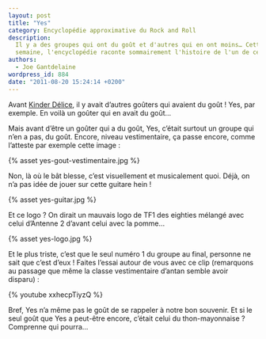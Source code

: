 ```yaml
---
layout: post
title: "Yes"
category: Encyclopédie approximative du Rock and Roll
description:
  Il y a des groupes qui ont du goût et d'autres qui en ont moins… Cette
  semaine, l'encyclopédie raconte sommairement l'histoire de l'un de ceux-là.
authors:
  - Joe Gantdelaine
wordpress_id: 884
date: "2011-08-20 15:24:14 +0200"
---
```


Avant [Kinder Délice][1], il y avait d’autres goûters qui avaient du goût ! Yes,
par exemple. En voilà un goûter qui en avait du goût…

Mais avant d’être un goûter qui a du goût, Yes, c’était surtout un groupe qui
n’en a pas, du goût. Encore, niveau vestimentaire, ça passe encore, comme
l’atteste par exemple cette image :

{% asset yes-gout-vestimentaire.jpg %}

Non, là où le bât blesse, c’est visuellement et musicalement quoi. Déjà, on n’a
pas idée de jouer sur cette guitare hein !

{% asset yes-guitar.jpg %}

Et ce logo ? On dirait un mauvais logo de TF1 des eighties mélangé avec celui
d’Antenne 2 d’avant celui avec la pomme…

{% asset yes-logo.jpg %}

Et le plus triste, c’est que le seul numéro 1 du groupe au final, personne ne
sait que c’est d’eux ! Faites l’essai autour de vous avec ce clip (remarquons au
passage que même la classe vestimentaire d’antan semble avoir disparu) :

{% youtube xxhecpTiyzQ %}

Bref, Yes n’a même pas le goût de se rappeler à notre bon souvenir. Et si le
seul goût que Yes a peut-être encore, c’était celui du thon-mayonnaise ?
Comprenne qui pourra…

[1]:
  https://www.ina.fr/video/PUB555899084/kinder-delice-le-chateau-video.html
  "Pub Kinder Délice"
